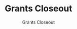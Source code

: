 ---
layout: resources-landing
title: "Grants Closeout"
subtitle: "Grants Closeout"
doc-link: ../assets/files/Controller-Alert-Grants-Closeout-7.24.12.docx
filters: federal-financial-assistance controller-alert omb 2016 archived
fiscal_year: 2016
---